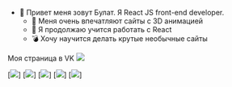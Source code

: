 - 👋 Привет меня зовут Булат. Я React JS front-end developer. 
  - 👀 Меня очень впечатляют сайты с 3D анимацией
  - 🌱 Я продолжаю учится работать с React 
  - :bomb: Хочу научится делать крутые необычные сайты 

Моя страница в VK 
[![](https://sun9-44.userapi.com/impg/j8q0Q6Jx8Ui54Xn6Ng65Ld1lrokdMmr4E9hkYg/VX9N_O9ffVw.jpg?size=67x58&quality=96&sign=b03a4c7c2264a4470fb69da9239aae39&type=album)](https://vk.com/bulatm92)


[![](https://img.shields.io/badge/github-blue?style=for-the-badge)]
[![](https://img.shields.io/badge/github-blue?style=for-the-badge)]
[![](https://img.shields.io/badge/github-blue?style=for-the-badge)]
[![](https://img.shields.io/badge/github-blue?style=for-the-badge)]
[![](https://img.shields.io/badge/github-blue?style=for-the-badge)]
